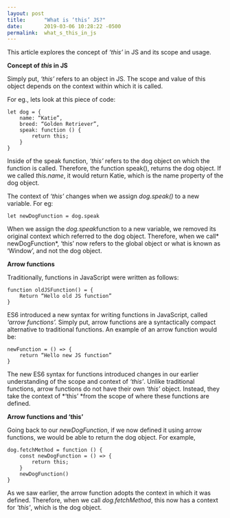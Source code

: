 ```yaml
---
layout: post
title:      "What is ‘this’ JS?"
date:       2019-03-06 10:28:22 -0500
permalink:  what_s_this_in_js
---
```




This article explores the concept of *‘this’* in JS and its scope and usage. 


**Concept of *this* in JS** 

Simply put, *‘this’* refers to an object in JS. The scope and value of this object depends on the context within which it is called. 

For eg., lets look at this piece of code:

```
let dog = {
	name: “Katie”,
	breed: “Golden Retriever”,
	speak: function () {
		return this;
	}
}
```
 
Inside of the speak function, *‘this’* refers to the dog object on which the function is called. Therefore, the function speak(), returns the dog object. If we called *this.name*, it would return Katie, which is the name property of the dog object.  

The context of *‘this’* changes when we assign *dog.speak()* to a new variable. For eg:

```
let newDogFunction = dog.speak
```

When we assign the *dog.speak*function to a new variable, we removed its original context which referred to the dog object. Therefore, when we call* newDogFunction*, ‘this’ now refers to the global object or what is known as ‘Window’, and not the dog object. 

**Arrow functions**

Traditionally, functions in JavaScript were written as follows:

```
function oldJSFunction() = {
	Return “Hello old JS function”
}
```

ES6 introduced a new syntax for writing functions in JavaScript, called *‘arrow functions’.* Simply put, arrow functions are a syntactically compact alternative to traditional functions. An example of an arrow function would be:

```
newFunction = () => {
	return “Hello new JS function”
}
```

The new ES6 syntax for functions introduced changes in our earlier understanding of the scope and context of *‘this’*. Unlike traditional functions, arrow functions do not have their own *‘this’* object. Instead, they take the context of *‘this’ *from the scope of where these functions are defined.

**Arrow functions and ‘this’**

Going back to our *newDogFunction*, if we now defined it using arrow functions, we would be able to return the dog object. For example,

```
dog.fetchMethod = function () {
	const newDogFunction = () => {
		return this;
	}
	newDogFunction()
}
```

As we saw earlier, the arrow function adopts the context in which it was defined. Therefore, when we call *dog.fetchMethod*, this now has a context for *'this'*, which is the dog object.




